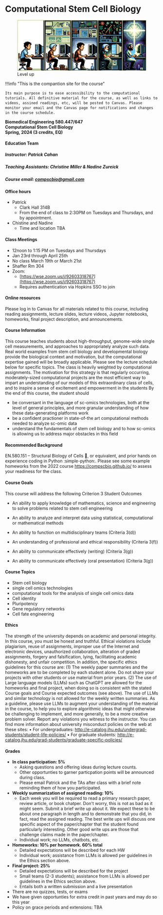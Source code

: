 # Computational Stem Cell Biology

<figure>
    <img src="advancing_pixel.png" alt="Learning things" width="600">
    <figcaption>Level up</figcaption>
</figure>

!!!info "This is the compantion site for the course"

    Its main purpose is to ease accessibility to the computational tutorials. All definitive material for the course, as well as links to videos, assined readings, etc, will be posted to Canvas. Please monitor your email and the Canvas page for notifications and changes in the course schedule.

**Biomedical Engineering 580.447/647 
<br>Computational Stem Cell Biology 
<br>Spring, 2024 (3 credits, EQ)**

#### Education Team
##### Instructor: Patrick Cahan 
##### Teaching Assistants: Christine Miller & Nadine Zureick
##### Course email: compscbio@gmail.com

#### Office hours
- Patrick
    - Clark Hall 314B
    - From the end of class to 2:30PM on Tuesdays and Thursdays, and by appointment.
- Chistine and Nadine
    - Time and location TBA
#### Class Meetings
- 12noon to 1:15 PM on Tuesdays and Thursdays
- Jan 23rd through April 25th
- No class March 19th or March 21st
- Shaffer Rm 304
- Zoom:
    - [https://wse.zoom.us/j/92603318767](https://wse.zoom.us/j/92603318767)
    - Requires authentication via Hopkins SSO to join
#### Online resources
Please log in to Canvas for all materials related to this course, including reading assignments, lecture slides, lecture videos, Jupyter notebooks, homeworks, final project description, and announcements. 

#### Course Information
This course teaches students about high-throughput, genome-wide single cell measurements, and approaches to appropriately analyze such data. Real world examples from stem cell biology and developmental biology provide the biological context and motivation, but the computational expertise gained will be broadly applicable. Please see the lecture schedule below for specific topics. The class is heavily weighted by computational assignments. The motivation for this strategy is that regularly occurring, moderately-sized computational projects are the most efficient way to impart an understanding of our models of this extraordinary class of cells, and to inspire a sense of excitement and empowerment in the students
By the end of this course, the student should
- be conversant in the language of sc-omics technologies, both at the level of general principles, and more granular understanding of how these data-generating platforms work
- be a confident practioner in state-of-the art computational methods needed to analyze sc-omic data
- understand the fundamentals of stem cell biology and to how sc-omics is allowing us to address major obstacles in this field


#### Recommended Background
EN.580.151 – Structural Biology of Cells :dna:, or equivalent, and prior hands on experience coding in Python :simple-python:. Please see some example homeworks from the 2022 course https://compscbio.github.io/ to assess your readiness for the class.
#### Course Goals
This course will address the following Criterion 3 Student Outcomes
- An ability to apply knowledge of mathematics, science and engineering to solve problems related to stem cell engineering

- An ability to analyze and interpret data using statistical, computational or mathematical methods
- An ability to function on multidisciplinary teams (Criteria 3(d))
- An understanding of professional and ethical responsibility (Criteria 3(f))
- An ability to communicate effectively (writing) (Criteria 3(g))
- An ability to communicate effectively (oral presentation) (Criteria 3(g))
#### Course Topics
- Stem cell biology
- single cell omics technologies
- computational tools for the analysis of single cell omics data
- Cell identity
- Pluripotency
- Gene regulatory networks
- Cell fate engineering

#### Ethics
The strength of the university depends on academic and personal integrity. In this course, you must be honest and truthful. Ethical violations include plagiarism, reuse of assignments, improper use of the Internet and electronic devices, unauthorized collaboration, alteration of graded assignments, forgery and falsification, lying, facilitating academic dishonesty, and unfair competition. In addition, the specific ethics guidelines for this course are:
(1) The weekly paper summaries and the homeworks are to be completed by each student alone. Do not share your projects with other students or use material from prior years.
(2) The use of Large language models (LLMs) such as  ChatGPT are allowed for the homeworks and final project, when doing so is consistent with the stated Course goals and Course expected outcomes (see above). The use of LLMs and similar technology is not allowed for the weekly written summaries. As a guideline, please use LLMs to augment your understanding of the material in the course, to help you to explore algorithmic ideas that might otherwise be challenging to implement, and more generally, to be a more creative problem solver.
Report any violations you witness to the instructor.  You can find more information about university misconduct policies on the web at these sites:
•   For undergraduates: http://e-catalog.jhu.edu/undergrad-students/student-life-policies/
•   For graduate students: http://e-catalog.jhu.edu/grad-students/graduate-specific-policies/
#### Grades
- **In class participation: 5%**
    - Asking questions and offering ideas during lecture counts.
    - Other opportunties to garner particpation points will be announced during class.
    - Please email Patrick and the TAs after class with a brief note reminding them of how you participated. 
- **Weekly summarization of assigned reading: 10%**
    - Each week you will be required to read a primary research paper, review article, or book chatper. Don't worry, this is not as bad as it might seem. Submit a brief write up about it. We expect these to be about one paragraph in length and to demonstrate that you did, in fact, read the assigned reading. The best write ups will discuss one specific aspect of the paper/chapter that the student found particularly interesting. Other good write ups are those that challenge claims made in the paper/chapter. 
    - Individual work; no LLMs, chatbots, etc.
- **Homeworks: 10% per homework. 60% total**
    - Detailed expectations will be described for each HW
    - Individual work; assistance from LLMs is allowed per guidelines in the Ethics section above.
- **Final project: 25%**
    - Detailed expectations will be described for the project
    - Small teams (2-3 students); assistance from LLMs is allowed per guidelines in the Ethics section above.
    - Entails both a written submission and a live presentation
- There are no quizzes, tests, or exams
- We have given opportunties for extra credit in past years and may do so this year
- Policy on grace periods and extensions: TBA





















